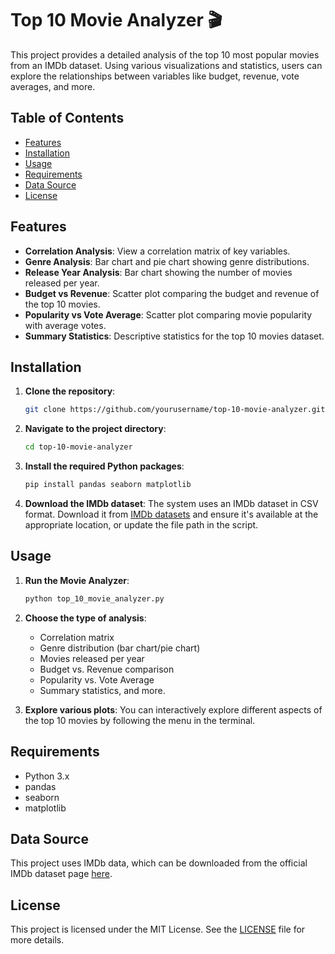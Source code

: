 
# Top 10 Movie Analyzer 🎬

This project provides a detailed analysis of the top 10 most popular movies from an IMDb dataset. Using various visualizations and statistics, users can explore the relationships between variables like budget, revenue, vote averages, and more.

## Table of Contents
- [Features](#features)
- [Installation](#installation)
- [Usage](#usage)
- [Requirements](#requirements)
- [Data Source](#data-source)
- [License](#license)

## Features
- **Correlation Analysis**: View a correlation matrix of key variables.
- **Genre Analysis**: Bar chart and pie chart showing genre distributions.
- **Release Year Analysis**: Bar chart showing the number of movies released per year.
- **Budget vs Revenue**: Scatter plot comparing the budget and revenue of the top 10 movies.
- **Popularity vs Vote Average**: Scatter plot comparing movie popularity with average votes.
- **Summary Statistics**: Descriptive statistics for the top 10 movies dataset.

## Installation

1. **Clone the repository**:
   ```bash
   git clone https://github.com/yourusername/top-10-movie-analyzer.git
   ```

2. **Navigate to the project directory**:
   ```bash
   cd top-10-movie-analyzer
   ```

3. **Install the required Python packages**:
   ```bash
   pip install pandas seaborn matplotlib
   ```

4. **Download the IMDb dataset**:
   The system uses an IMDb dataset in CSV format. Download it from [IMDb datasets](https://www.imdb.com/interfaces/) and ensure it's available at the appropriate location, or update the file path in the script.

## Usage

1. **Run the Movie Analyzer**:
   ```bash
   python top_10_movie_analyzer.py
   ```

2. **Choose the type of analysis**:
   - Correlation matrix
   - Genre distribution (bar chart/pie chart)
   - Movies released per year
   - Budget vs. Revenue comparison
   - Popularity vs. Vote Average
   - Summary statistics, and more.

3. **Explore various plots**:
   You can interactively explore different aspects of the top 10 movies by following the menu in the terminal.

## Requirements
- Python 3.x
- pandas
- seaborn
- matplotlib

## Data Source
This project uses IMDb data, which can be downloaded from the official IMDb dataset page [here](https://www.imdb.com/interfaces/).

## License
This project is licensed under the MIT License. See the [LICENSE](LICENSE) file for more details.
